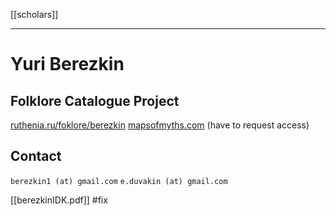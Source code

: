 [[scholars]]

---

# Yuri Berezkin
## Folklore Catalogue Project
[ruthenia.ru/foklore/berezkin](https://ruthenia.ru/folklore/berezkin)
[mapsofmyths.com](https://mapsofmyths.com) (have to request access)
## Contact
`berezkin1 (at) gmail.com`
`e.duvakin (at) gmail.com`

[[berezkinIDK.pdf]] #fix